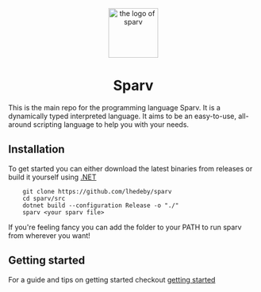 <div align="center">
  <picture>
    <img width=100px height=100px alt="the logo of sparv" src="https://github.com/user-attachments/assets/d246756f-c2fe-432e-846f-2a9fe37f1c06" />
  </picture>
  <h1>Sparv</h1>
</div>

This is the main repo for the programming language Sparv. It is a dynamically typed interpreted language. It aims to be an easy-to-use, all-around scripting language to help
you with your needs.

## Installation
To get started you can either download the latest binaries from releases or build it yourself using [.NET](https://github.com/dotnet/core) 

```
    git clone https://github.com/lhedeby/sparv
    cd sparv/src
    dotnet build --configuration Release -o "./"
    sparv <your sparv file>
```
If you're feeling fancy you can add the folder to your PATH to run sparv from wherever you want!

## Getting started

For a guide and tips on getting started checkout [getting started]()
